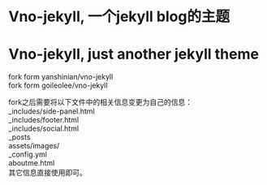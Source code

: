 # Vno-jekyll, 一个jekyll blog的主题</br>
# Vno-jekyll, just another jekyll theme</br>
fork form yanshinian/vno-jekyll</br>
fork form goileolee/vno-jekyll</br>

fork之后需要将以下文件中的相关信息变更为自己的信息：</br>
_includes/side-panel.html</br>
_includes/footer.html</br>
_includes/social.html</br>
_posts</br>
assets/images/</br>
_config.yml</br>
aboutme.html</br>
其它信息直接使用即可。
